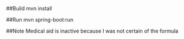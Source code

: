##Build
mvn install

##Run
mvn spring-boot:run

##Note
Medical aid is inactive because I was not certain of the formula
